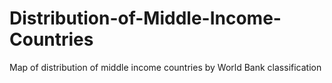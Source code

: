 # Distribution-of-Middle-Income-Countries
Map of distribution of middle income countries by World Bank classification
